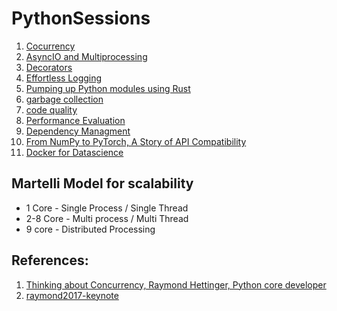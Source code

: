 # PythonSessions

1) [Cocurrency](https://www.youtube.com/watch?v=Bv25Dwe84g0)
2) [AsyncIO and Multiprocessing](https://www.youtube.com/watch?v=0kXaLh8Fz3k&list=UUsX05-2sVSH7Nx3zuk3NYuQ&index=97)
3) [Decorators](https://www.youtube.com/watch?v=VWZAh1QrqRE)
4) [Effortless Logging](https://www.youtube.com/watch?v=Pbz1fo7KlGg&list=UUsX05-2sVSH7Nx3zuk3NYuQ&index=5)
5) [Pumping up Python modules using Rust](https://www.youtube.com/watch?v=UYpWVfTng4s&list=UUsX05-2sVSH7Nx3zuk3NYuQ&index=7)
6) [garbage collection](https://www.youtube.com/watch?v=WVnACT48CkE&list=UUsX05-2sVSH7Nx3zuk3NYuQ&index=17)
7) [code quality](https://www.youtube.com/watch?v=G1lDk_WKXvY&list=UUsX05-2sVSH7Nx3zuk3NYuQ&index=18)
8) [Performance Evaluation](https://www.youtube.com/watch?v=yrRqNzJTBjk&list=UUsX05-2sVSH7Nx3zuk3NYuQ&index=24)
9) [Dependency Managment](https://www.youtube.com/watch?v=GBQAKldqgZs&list=UUsX05-2sVSH7Nx3zuk3NYuQ&index=33)
10) [From NumPy to PyTorch, A Story of API Compatibility](https://www.youtube.com/watch?v=5wk13yle5GA)
11) [Docker for Datascience](https://www.youtube.com/watch?v=jbb1dbFaovg&list=UUsX05-2sVSH7Nx3zuk3NYuQ&index=122)

## Martelli Model for scalability
* 1 Core - Single Process / Single Thread
* 2-8 Core - Multi process / Multi Thread
* 9 core - Distributed Processing

## References:
1) [Thinking about Concurrency, Raymond Hettinger, Python core developer](https://www.youtube.com/watch?v=Bv25Dwe84g0)
2) [raymond2017-keynote](https://pybay.com/site_media/slides/raymond2017-keynote/index.html)
